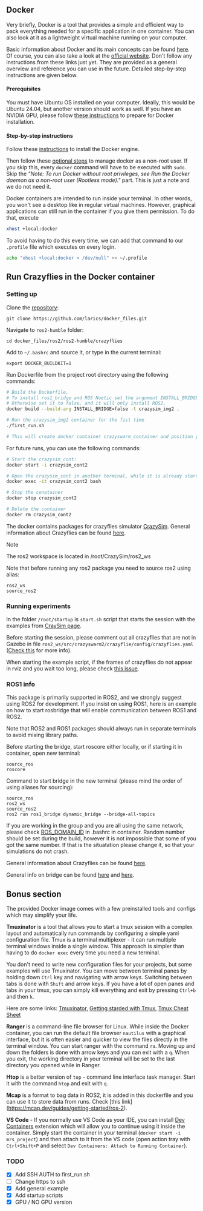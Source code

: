 ## Docker
Very briefly, Docker is a tool that provides a simple and efficient way to pack everything needed for a specific application in one container. You can also look at it as a lightweight virtual machine running on your computer.

Basic information about Docker and its main concepts can be found [here](https://github.com/larics/docker_files/wiki). Of course, you can also take a look at the [official website](https://www.docker.com/). Don't follow any instructions from these links just yet. They are provided as a general overview and reference you can use in the future. Detailed step-by-step instructions are given below.

#### Prerequisites
You must have Ubuntu OS installed on your computer. Ideally, this would be Ubuntu 24.04, but another version should work as well. If you have an NVIDIA GPU, please follow [these instructions](https://github.com/larics/docker_files/wiki/2.-Installation#gpu-support) to prepare for Docker installation.

#### Step-by-step instructions
Follow these [instructions](https://docs.docker.com/engine/install/ubuntu/) to install the Docker engine.

Then follow these [optional steps](https://docs.docker.com/engine/install/linux-postinstall/#manage-docker-as-a-non-root-user) to manage docker as a non-root user. If you skip this, every `docker` command will have to be executed with `sudo`. Skip the _"Note: To run Docker without root privileges, see Run the Docker daemon as a non-root user (Rootless mode)."_ part. This is just a note and we do not need it.

Docker containers are intended to run inside your terminal. In other words, you won't see a desktop like in regular virtual machines. However, graphical applications can still run in the container if you give them permission. To do that, execute
```bash
xhost +local:docker
```
To avoid having to do this every time, we can add that command to our `.profile` file which executes on every login.
```bash
echo "xhost +local:docker > /dev/null" >> ~/.profile
```

## Run Crazyflies in the Docker container

### Setting up

Clone the [repository](https://github.com/larics/docker_files):
```
git clone https://github.com/larics/docker_files.git

```
Navigate to `ros2-humble` folder:
```
cd docker_files/ros2/ros2-humble/crazyflies

```
Add  to  `~/.bashrc` and source it, or type in the current terminal:
```
export DOCKER_BUILDKIT=1
```
Run Dockerfile from the project root directory using the following commands:
```bash
# Build the Dockerfile.
# To install ros1_bridge and ROS Noetic set the argument INSTALL_BRIDGE to true.
# Otherwise set it to false, and it will only install ROS2.
docker build --build-arg INSTALL_BRIDGE=false -t crazysim_img2 .

# Run the crazysim_img2 container for the fist time
./first_run.sh

# This will create docker container crazyswarm_container and position you into the container
```

For future runs, you can use the following commands:
```bash
# Start the crazysim_cont:
docker start -i crazysim_cont2

# Open the crazysim_cont in another terminal, while it is already started:
docker exec -it crazysim_cont2 bash

# Stop the conatainer
docker stop crazysim_cont2

# Delete the container
docker rm crazysim_cont2

```
The docker contains packages for crazyflies simulator [CrazySim](https://github.com/gtfactslab/CrazySim). General information about Crazyflies can be found [here](https://www.bitcraze.io/products/crazyflie-2-1/).

> [!NOTE]
> The ros2 workspace is located in /root/CrazySim/ros2_ws

Note that before running any ros2 package you need to source ros2  using alias:

```
ros2_ws
source_ros2
```

### Running experiments

In the folder `/root/startup` is `start.sh` script that starts the session with the examples from [CraySim page](https://github.com/gtfactslab/CrazySim).

Before starting the session, please comment out all crazyflies that are not in Gazebo in file `ros2_ws/src/crazyswarm2/crazyflie/config/crazyflies.yaml` ([Check this](https://github.com/gtfactslab/CrazySim?tab=readme-ov-file#configuration) for more info).

When starting the example script, if the frames of crazyflies do not appear in rviz and you wait too long, please check [this issue](https://github.com/gtfactslab/CrazySim/issues/1#issuecomment-1933212957).

### ROS1 info
This package is primarily supported in ROS2, and we strongly suggest using ROS2 for development. If you insist on using ROS1, here is an example on how to start rosbridge that will enable communication between ROS1 and ROS2.

Note that ROS2 and ROS1 packages should always run in separate terminals to avoid mixing library paths.

Before starting the bridge, start roscore either locally, or if starting it in container, open new terminal:

```
source_ros
roscore
```

Command to start bridge in the new terminal (please mind the order of using aliases for sourcing):

```
source_ros
ros2_ws
source_ros2
ros2 run ros1_bridge dynamic_bridge --bridge-all-topics
```
If you are working in the group and you are all using the same network, please check [ROS_DOMAIN_ID](https://docs.ros.org/en/eloquent/Tutorials/Configuring-ROS2-Environment.html#the-ros-domain-id-variable) in .bashrc in container. Random number should be set during the build, however it is not impossible that some of you got the same number. If that is the situatation please change it, so that your simulations do  not crash.

General information about Crazyflies can be found [here](https://www.bitcraze.io/products/crazyflie-2-1/).

General info on bridge can be found [here](https://github.com/ros2/ros1_bridge/blob/master/README.md) and [here](https://docs.ros.org/en/humble/How-To-Guides/Using-ros1_bridge-Jammy-upstream.html).

## Bonus section
The provided Docker image comes with a few preinstalled tools and configs which may simplify your life.

**Tmuxinator** is a tool that allows you to start a tmux session with a complex layout and automatically run commands by configuring a simple yaml configuration file. Tmux is a terminal multiplexer - it can run multiple terminal windows inside a single window. This approach is simpler than having to do `docker exec` every time you need a new terminal.

You don't need to write new configuration files for your projects, but some examples will use Tmuxinator. You can move between terminal panes by holding down `Ctrl` key and navigating with arrow keys. Switching between tabs is done with `Shift` and arrow keys. If you have a lot of open panes and tabs in your tmux, you can simply kill everything and exit by pressing `Ctrl+b` and then `k`.

Here are some links: [Tmuxinator](https://github.com/tmuxinator/tmuxinator), [Getting starded with Tmux](https://linuxize.com/post/getting-started-with-tmux/), [Tmux Cheat Sheet](https://tmuxcheatsheet.com/)

**Ranger** is a command-line file browser for Linux. While inside the Docker container, you can run the default file browser `nautilus` with a graphical interface, but it is often easier and quicker to view the files directly in the terminal window. You can start ranger with the command `ra`. Moving up and down the folders is done with arrow keys and you can exit with a `q`. When you exit, the working directory in your terminal will be set to the last directory you opened while in Ranger.

**Htop** is a better version of `top` - command line interface task manager. Start it with the command `htop` and exit with `q`.

**Mcap** is a format to bag data in ROS2, it is added in this dockerfile and you can use it to store data from runs. Check [this link] (https://mcap.dev/guides/getting-started/ros-2).

**VS Code** - If you normally use VS Code as your IDE, you can install [Dev Containers](https://code.visualstudio.com/docs/remote/containers#_sharing-git-credentials-with-your-container) extension which will allow you to continue using it inside the container. Simply start the container in your terminal (`docker start -i mrs_project`) and then attach to it from the VS code (open action tray with `Ctrl+Shift+P` and select `Dev Containers: Attach to Running Container`).

### TODO

- [x] Add SSH AUTH to first_run.sh
- [ ] Change https to ssh
- [x] Add general example
- [x] Add startup scripts
- [x] GPU / NO GPU version
